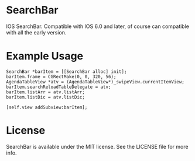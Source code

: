 SearchBar
=========

IOS SearchBar. Compatible with IOS 6.0 and later, of course can compatible with all the early version.

Example Usage
=========
    SearchBar *barItem = [[SearchBar alloc] init];
    barItem.frame = CGRectMake(0, 0, 320, 56);
    AgendaTableView *atv = (AgendaTableView*)_swipeView.currentItemView;
    barItem.searchReloadTableDelegate = atv;
    barItem.listArr = atv.listArr;
    barItem.listDic = atv.listDic;
    
    [self.view addSubview:barItem];
    
License
=========
SearchBar is available under the MIT license. See the LICENSE file for more info.
